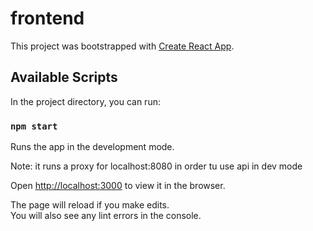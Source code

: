 # frontend

This project was bootstrapped with [Create React App](https://github.com/facebook/create-react-app).

## Available Scripts

In the project directory, you can run:

### `npm start`

Runs the app in the development mode.

Note: it runs a proxy for localhost:8080 in order tu use api in dev mode

Open [http://localhost:3000](http://localhost:3000) to view it in the browser.

The page will reload if you make edits.\
You will also see any lint errors in the console.


